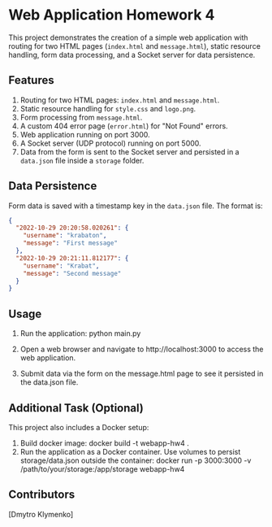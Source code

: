# Web Application Homework 4

This project demonstrates the creation of a simple web application with routing for two HTML pages (`index.html` and `message.html`), static resource handling, form data processing, and a Socket server for data persistence.

## Features

1. Routing for two HTML pages: `index.html` and `message.html`.
2. Static resource handling for `style.css` and `logo.png`.
3. Form processing from `message.html`.
4. A custom 404 error page (`error.html`) for "Not Found" errors.
5. Web application running on port 3000.
6. A Socket server (UDP protocol) running on port 5000.
7. Data from the form is sent to the Socket server and persisted in a `data.json` file inside a `storage` folder.

## Data Persistence

Form data is saved with a timestamp key in the `data.json` file. The format is:

```json
{
  "2022-10-29 20:20:58.020261": {
    "username": "krabaton",
    "message": "First message"
  },
  "2022-10-29 20:21:11.812177": {
    "username": "Krabat",
    "message": "Second message"
  }
}
```
## Usage
  1. Run the application:
      python main.py

  2. Open a web browser and navigate to http://localhost:3000 to access the web application.

  3. Submit data via the form on the message.html page to see it persisted in the data.json file.

## Additional Task (Optional)
  This project also includes a Docker setup:

 1. Build docker image:
    docker build -t webapp-hw4 .
 2. Run the application as a Docker container. Use volumes to persist storage/data.json outside the container:
    docker run -p 3000:3000 -v /path/to/your/storage:/app/storage webapp-hw4

## Contributors
  [Dmytro Klymenko]

